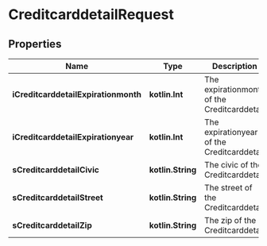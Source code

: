 
# CreditcarddetailRequest

## Properties
Name | Type | Description | Notes
------------ | ------------- | ------------- | -------------
**iCreditcarddetailExpirationmonth** | **kotlin.Int** | The expirationmonth of the Creditcarddetail | 
**iCreditcarddetailExpirationyear** | **kotlin.Int** | The expirationyear of the Creditcarddetail | 
**sCreditcarddetailCivic** | **kotlin.String** | The civic of the Creditcarddetail |  [optional]
**sCreditcarddetailStreet** | **kotlin.String** | The street of the Creditcarddetail |  [optional]
**sCreditcarddetailZip** | **kotlin.String** | The zip of the Creditcarddetail |  [optional]



